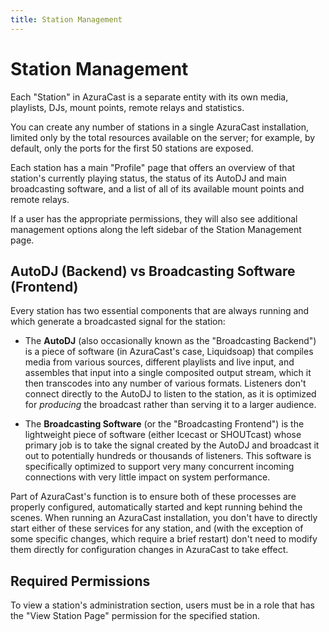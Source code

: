 ```yaml
---
title: Station Management
---
```


# Station Management

Each "Station" in AzuraCast is a separate entity with its own media, playlists, DJs, mount points, remote relays and statistics.

You can create any number of stations in a single AzuraCast installation, limited only by the total resources available on the server; for example, by default, only the ports for the first 50 stations are exposed.

Each station has a main "Profile" page that offers an overview of that station's currently playing status, the status of its AutoDJ and main broadcasting software, and a list of all of its available mount points and remote relays.

If a user has the appropriate permissions, they will also see additional management options along the left sidebar of the Station Management page.

## AutoDJ (Backend) vs Broadcasting Software (Frontend)

Every station has two essential components that are always running and which generate a broadcasted signal for the station:

- The **AutoDJ** (also occasionally known as the "Broadcasting Backend") is a piece of software (in AzuraCast's case, Liquidsoap) that compiles media from various sources, different playlists and live input, and assembles that input into a single composited output stream, which it then transcodes into any number of various formats. Listeners don't connect directly to the AutoDJ to listen to the station, as it is optimized for _producing_ the broadcast rather than serving it to a larger audience.

- The **Broadcasting Software** (or the "Broadcasting Frontend") is the lightweight piece of software (either Icecast or SHOUTcast) whose primary job is to take the signal created by the AutoDJ and broadcast it out to potentially hundreds or thousands of listeners. This software is specifically optimized to support very many concurrent incoming connections with very little impact on system performance.

Part of AzuraCast's function is to ensure both of these processes are properly configured, automatically started and kept running behind the scenes. When running an AzuraCast installation, you don't have to directly start either of these services for any station, and (with the exception of some specific changes, which require a brief restart) don't need to modify them directly for configuration changes in AzuraCast to take effect.

## Required Permissions

To view a station's administration section, users must be in a role that has the "View Station Page" permission for the specified station.
